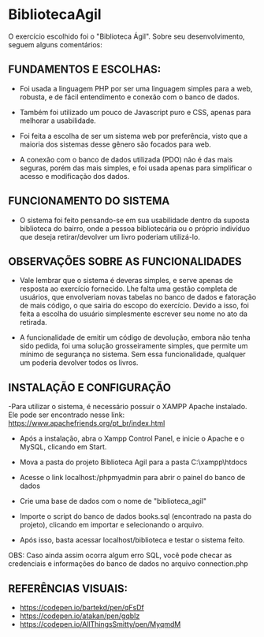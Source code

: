 # BibliotecaAgil

O exercício escolhido foi o "Biblioteca Ágil". Sobre seu desenvolvimento, seguem alguns comentários:


## FUNDAMENTOS E ESCOLHAS:

- Foi usada a linguagem PHP por ser uma linguagem simples para a web, robusta, e de fácil entendimento e conexão com o banco de dados.

- Também foi utilizado um pouco de Javascript puro e CSS, apenas para melhorar a usabilidade.

- Foi feita a escolha de ser um sistema web por preferência, visto que a maioria dos sistemas desse gênero são focados para web.

- A conexão com o banco de dados utilizada (PDO) não é das mais seguras, porém das mais simples, e foi usada apenas para simplificar 
o acesso e modificação dos dados.


## FUNCIONAMENTO DO SISTEMA

- O sistema foi feito pensando-se em sua usabilidade dentro da suposta biblioteca do bairro, onde a pessoa bibliotecária ou o próprio 
indivíduo que deseja retirar/devolver um livro poderiam utilizá-lo.


## OBSERVAÇÕES SOBRE AS FUNCIONALIDADES

- Vale lembrar que o sistema é deveras simples, e serve apenas de resposta ao exercício fornecido. Lhe falta uma gestão completa de 
usuários, que envolveriam novas tabelas no banco de dados e fatoração de mais código, o que sairia do escopo do exercício. Devido a isso,
foi feita a escolha do usuário simplesmente escrever seu nome no ato da retirada.

- A funcionalidade de emitir um código de devolução, embora não tenha sido pedida, foi uma solução grosseiramente simples, que permite 
um mínimo de segurança no sistema. Sem essa funcionalidade, qualquer um poderia devolver todos os livros.


## INSTALAÇÃO E CONFIGURAÇÃO

-Para utilizar o sistema, é necessário possuir o XAMPP Apache instalado. Ele pode ser encontrado nesse link: 
https://www.apachefriends.org/pt_br/index.html

- Após a instalação, abra o Xampp Control Panel, e inicie o Apache e o MySQL, clicando em Start.

- Mova a pasta do projeto Biblioteca Agil para a pasta C:\xampp\htdocs

- Acesse o link localhost:/phpmyadmin para abrir o painel do banco de dados

- Crie uma base de dados com o nome de "biblioteca_agil"

- Importe o script do banco de dados books.sql (encontrado na pasta do projeto), clicando em importar e selecionando o arquivo.

- Após isso, basta acessar localhost/biblioteca e testar o sistema feito.

OBS: Caso ainda assim ocorra algum erro SQL, você pode checar as credenciais e informações do banco de dados no arquivo connection.php

## REFERÊNCIAS VISUAIS:

- https://codepen.io/bartekd/pen/qFsDf
- https://codepen.io/atakan/pen/gqbIz
- https://codepen.io/AllThingsSmitty/pen/MyqmdM
